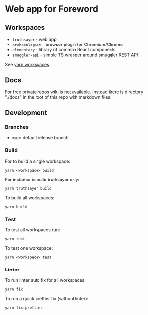 # Web app for Foreword

## Workspaces

- `truthsayer` - web app
- `archaeologist` - browser plugin for Chromium/Chrome
- `elementary` - library of common React components
- `smuggler-api` - simple TS wrapper around smuggler REST API

See [yarn workspaces](https://yarnpkg.com/features/workspaces).

## Docs

For free private repos wiki is not available. Instead there is directory "./docs" in the root of this repo with markdown files.

## Development

### Branches

- `main` default release branch

### Build

For to build a single workspace:
```
yarn <workspace> build
```
For instance to build truthsayer only:
```
yarn truthsayer build
```
To build all workspaces:
```
yarn build
```

### Test

To test all workspaces run:
```
yarn test
```

To test one workspace:
```
yarn <workspace> test
```

### Linter

To run linter auto fix for all workspaces:
```
yarn fix
```

To run a quick prettier fix (without linter):
```
yarn fix:prettier
```
